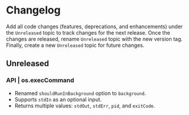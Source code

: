 # Changelog

Add all code changes (features, deprecations, and enhancements) under the `Unreleased` topic to track changes for 
the next release. Once the changes are released,
rename `Unreleased` topic with the new version tag. Finally, create a new `Unreleased` topic for future changes.

## Unreleased

### API | os.execCommand

- Renamed `shouldRunInBackground` option to `background`.
- Supports `stdIn` as an optional input.
- Returns multiple values: `stdOut`, `stdErr`, `pid`, and `exitCode`.


